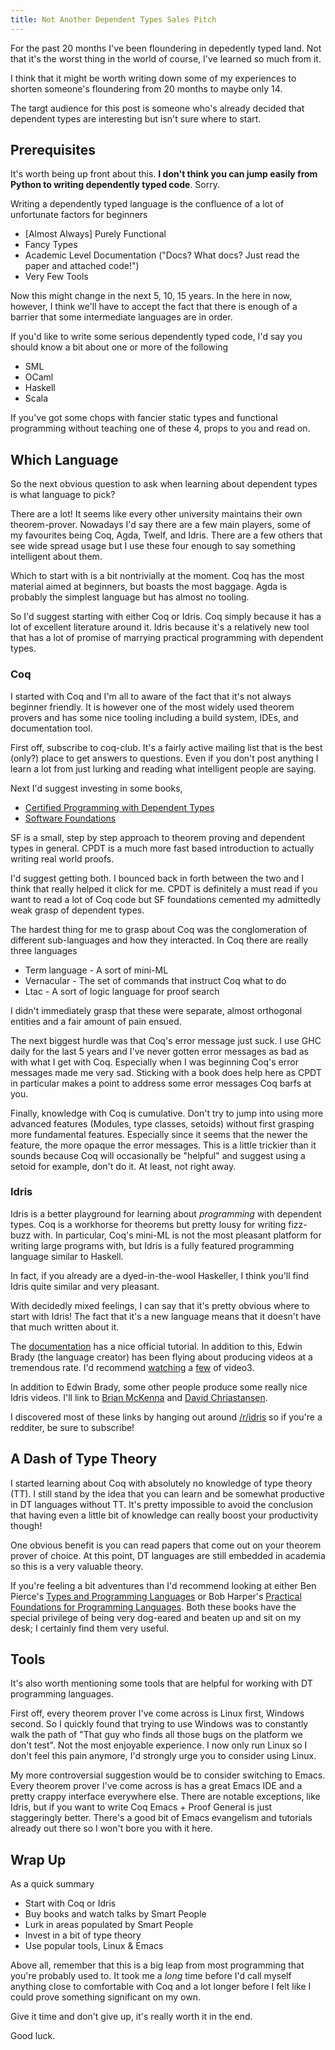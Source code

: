 ```yaml
---
title: Not Another Dependent Types Sales Pitch
---
```


For the past 20 months I've been floundering in depedently typed
land. Not that it's the worst thing in the world of course, I've
learned so much from it.

I think that it might be worth writing down
some of my experiences to shorten someone's floundering from 20 months
to maybe only 14.

The targt audience for this post is someone
who's already decided that dependent types are interesting but isn't
sure where to start.

## Prerequisites

It's worth being up front about this. **I don't think you can jump
easily from Python to writing dependently typed code**. Sorry.

Writing a dependently typed language is the confluence of a lot of
unfortunate factors for beginners

 - [Almost Always] Purely Functional
 - Fancy Types
 - Academic Level Documentation ("Docs? What docs? Just read the
   paper and attached code!")
 - Very Few Tools

Now this might change in the next 5, 10, 15 years. In the here in now,
however, I think we'll have to accept the fact that there is enough of
a barrier that some intermediate languages are in order.

If you'd like to write some serious dependently typed code, I'd say
you should know a bit about one or more of the following

 - SML
 - OCaml
 - Haskell
 - Scala

If you've got some chops with fancier static types and functional
programming without teaching one of these 4, props to you and read on.

## Which Language

So the next obvious question to ask when learning about dependent
types is what language to pick?

There are a lot! It seems like every other university maintains their
own theorem-prover. Nowadays I'd say there are a few main players,
some of my favourites being Coq, Agda, Twelf, and Idris. There are a
few others that see wide spread usage but I use these four enough to
say something intelligent about them.

Which to start with is a bit nontrivially at the moment. Coq has the
most material aimed at beginners, but boasts the most baggage. Agda is
probably the simplest language but has almost no tooling.

So I'd suggest starting with either Coq or Idris. Coq simply because
it has a lot of excellent literature around it. Idris because it's
a relatively new tool that has a lot of promise of marrying practical
programming with dependent types.

### Coq

I started with Coq and I'm all to aware of the fact that it's not
always beginner friendly. It is however one of the most widely used
theorem provers and has some nice tooling including a build system,
IDEs, and documentation tool.

First off, subscribe to coq-club. It's a fairly active mailing list
that is the best (only?) place to get answers to questions. Even if
you don't post anything I learn a lot from just lurking and reading
what intelligent people are saying.

Next I'd suggest investing in some books,

 - [Certified Programming with Dependent Types](http://adam.chlipala.net/cpdt/)
 - [Software Foundations](http://www.cis.upenn.edu/~bcpierce/sf/current/index.html)

SF is a small, step by step approach to theorem proving and dependent
types in general. CPDT is a much more fast based introduction to
actually writing real world proofs.

I'd suggest getting both. I bounced back in forth between the two and
I think that really helped it click for me. CPDT is definitely a must
read if you want to read a lot of Coq code but SF foundations cemented
my admittedly weak grasp of dependent types.

The hardest thing for me to grasp about Coq was the conglomeration of
different sub-languages and how they interacted. In Coq there are
really three languages

 - Term language - A sort of mini-ML
 - Vernacular - The set of commands that instruct Coq what to do
 - Ltac - A sort of logic language for proof search

I didn't immediately grasp that these were separate, almost orthogonal
entities and a fair amount of pain ensued.

The next biggest hurdle was that Coq's error message just suck. I use
GHC daily for the last 5 years and I've never gotten error messages as
bad as with what I get with Coq. Especially when I was beginning Coq's
error messages made me very sad. Sticking with a book does help here
as CPDT in particular makes a point to address some error messages Coq
barfs at you.

Finally, knowledge with Coq is cumulative. Don't try to jump into
using more advanced features (Modules, type classes, setoids) without
first grasping more fundamental features. Especially since it seems
that the newer the feature, the more opaque the error messages. This
is a little trickier than it sounds because Coq will occasionally be
"helpful" and suggest using a setoid for example, don't do it. At
least, not right away.

### Idris

Idris is a better playground for learning about *programming* with
dependent types. Coq is a workhorse for theorems but pretty lousy for
writing fizz-buzz with. In particular, Coq's mini-ML is not the most
pleasant platform for writing large programs with, but Idris is a
fully featured programming language similar to Haskell.

In fact, if you already are a dyed-in-the-wool Haskeller, I think
you'll find Idris quite similar and very pleasant.

With decidedly mixed feelings, I can say that it's pretty obvious
where to start with Idris! The fact that it's a new language means
that it doesn't have that much written about it.

The
[documentation](http://eb.host.cs.st-andrews.ac.uk/writings/idris-tutorial.pdf)
has a nice official tutorial. In addition to this, Edwin Brady (the
language creator) has been flying about producing videos at a
tremendous rate. I'd recommend [watching][video1] a [few][video2] of
video3.

In addition to Edwin Brady, some other people produce some really nice
Idris videos. I'll link to
[Brian McKenna](http://www.youtube.com/user/pufuwozu)
and
[David Chriastansen](http://www.youtube.com/channel/UCsON_8vogp4nCQFTnfu43kA).

I discovered most of these links by hanging out around
[/r/idris](http://www.reddit.com/r/idris) so if you're a redditer, be
sure to subscribe!

## A Dash of Type Theory

I started learning about Coq with absolutely no knowledge of type
theory (TT). I still stand by the idea that you can learn and be somewhat
productive in DT languages without TT. It's pretty impossible to avoid
the conclusion that having even a little bit of knowledge can really
boost your productivity though!

One obvious benefit is you can read papers that come out on your
theorem prover of choice. At this point, DT languages are still
embedded in academia so this is a very valuable theory.

If you're feeling a bit adventures than I'd recommend looking at
either Ben Pierce's [Types and Programming Languages][TAPL]
or Bob Harper's
[Practical Foundations for Programming Languages][PFPL].
Both these books have the special privilege of being very dog-eared
and beaten up and sit on my desk; I certainly find them very useful.

## Tools

It's also worth mentioning some tools that are helpful for working
with DT programming languages.

First off, every theorem prover I've come across is Linux first,
Windows second. So I quickly found that trying to use Windows was to
constantly walk the path of "That guy who finds all those bugs on the
platform we don't test". Not the most enjoyable experience. I now only
run Linux so I don't feel this pain anymore, I'd strongly urge you to
consider using Linux.

My more controversial suggestion would be to consider switching to
Emacs. Every theorem prover I've come across is has a great Emacs IDE
and a pretty crappy interface everywhere else. There are notable
exceptions, like Idris, but if you want to write Coq Emacs + Proof
General is just staggeringly better. There's a good bit of Emacs
evangelism and tutorials already out there so I won't bore you with it here.

## Wrap Up

As a quick summary

 - Start with Coq or Idris
 - Buy books and watch talks by Smart People
 - Lurk in areas populated by Smart People
 - Invest in a bit of type theory
 - Use popular tools, Linux & Emacs

Above all, remember that this is a big leap from most programming that
you're probably used to. It took me a *long* time before I'd call
myself anything close to comfortable with Coq and a lot longer before
I felt like I could prove something significant on my own.

Give it time and don't give up, it's really worth it in the end.

Good luck.

[video1]: http://www.youtube.com/watch?v=O1t4xJzrOng
[video2]: http://www.youtube.com/watch?v=vkIlW797JN8
[TAPL]:   http://www.cis.upenn.edu/~bcpierce/tapl/
[PFPL]:   http://existentialtype.wordpress.com/2012/12/03/pfpl-is-out/
